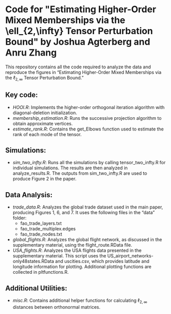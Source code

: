 # Code for "Estimating Higher-Order Mixed Memberships via the \ell_{2,\infty} Tensor Perturbation Bound" by Joshua Agterberg and Anru Zhang

This repository contains all the code required to analyze the data and reproduce the figures in “Estimating Higher-Order Mixed Memberships via the $\ell_{2,\infty}$ Tensor Perturbation Bound.”

## Key code:
- *HOOI.R*: Implements the higher-order orthogonal iteration algorithm with diagonal-deletion initialization.
- *membership_estimation.R*: Runs the successive projection algorithm to obtain approximate vertices.
- *estimate_rank.R*: Contains the get_Elbows function used to estimate the rank of each mode of the tensor.

## Simulations:
- *sim_two_infty.R*: Runs all the simulations by calling tensor_two_infty.R for individual simulations. The results are then analyzed in analyze_results.R. The outputs from sim_two_infty.R are used to produce Figure 2 in the paper.

## Data Analysis:
- *trade_data.R*: Analyzes the global trade dataset used in the main paper, producing Figures 1, 6, and 7. It uses the following files in the “data” folder:
	- fao_trade_layers.txt
	- fao_trade_multiplex.edges
	- fao_trade_nodes.txt
- *global_flights.R*: Analyzes the global flight network, as discussed in the supplementary material, using the flight_route.RData file.
- *USA_flights.R*: Analyzes the USA flights data presented in the supplementary material. This script uses the US_airport_networks-only48states.RData and uscities.csv, which provides latitude and longitude information for plotting. Additional plotting functions are collected in pltfunctions.R.

## Additional Utilities:
- *misc.R*: Contains additional helper functions for calculating  $\ell_{2,\infty}$ distances between orthonormal matrices.